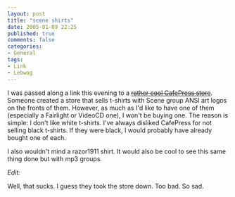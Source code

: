 ```yaml
---
layout: post
title: "scene shirts"
date: 2005-01-09 22:25
published: true
comments: false
categories:
- General
tags:
- Link
- Lebwog
---
```

I was passed along a link this evening to a [<strike>rather cool CafePress store</strike>](http://www.cafepress.com/spreadscene).  Someone created a store that sells t-shirts with Scene group ANSI art logos on the fronts of them.  However, as much as I'd like to have one of them (especially a Fairlight or VideoCD one), I won't be buying one.  The reason is simple: I don't like white t-shirts.  I've always disliked CafePress for not selling black t-shirts.  If they were black, I would probably have already bought one of each.

I also wouldn't mind a razor1911 shirt.  It would also be cool to see this same thing done but with mp3 groups.

*Edit:*

Well, that sucks.  I guess they took the store down.  Too bad.  So sad.
